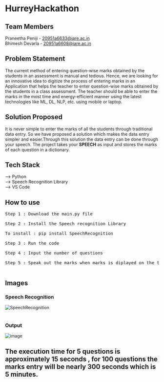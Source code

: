 # HurreyHackathon
## Team Members
Praneetha Peniji - 20951a6633@iare.ac.in<br />
Bhimesh Devarla - 20951a6608@iare.ac.in

## Problem Statement

The current method of entering question-wise marks obtained by the students in an
assessment is manual and tedious. Hence, we are looking for an innovative idea to digitize
the process of entering marks in an Application that helps the teacher to enter
question-wise marks obtained by the students in a class assessment. The teacher should
be able to enter the marks in the most time and energy-efficient manner using the latest
technologies like ML, DL, NLP, etc. using mobile or laptop.

## Solution Proposed 

It is never simple to enter the marks of all the students through traditional data entry.
So we have proposed a solution which makes the data entry simpler and easier.Through this 
solution the data entry can be done through your speech.
The project takes your __SPEECH__ as input and stores the marks of each question in a dictionary.

## Tech Stack
-->  Python <br />
-->  Speech Recognition Library <br />
-->  VS Code <br />

## How to use
<pre>
Step 1 : Download the main.py file <br />
Step 2 : Install the Speech recognition Library <br />
To install : pip install SpeechRecognition <br />
Step 3 : Run the code <br />
Step 4 : Input the number of questions <br />
Step 5 : Speak out the marks when marks is diplayed on the terminal <br />
</pre>
## Images
### Speech Recognition
![SpeechRecognition](https://user-images.githubusercontent.com/76510979/200847222-39da163d-ff79-49f2-863f-c37d31fdcb5f.png)
<br />
<br />
### Output
![image](https://user-images.githubusercontent.com/76510979/200848655-f0f33fbd-e0a3-4f48-8334-ad260604bff3.png)
<br />
## The execution time for 5 questions is approximately 15 seconds , for 100 questions the marks entry will be nearly 300 seconds which is 5 minutes.
